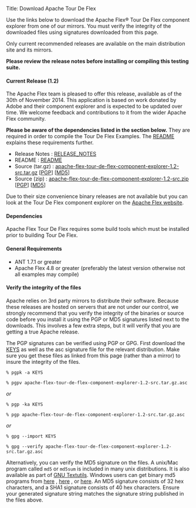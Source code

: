 Title:  Download Apache Tour De Flex

Use the links below to download the Apache Flex® Tour De Flex component explorer from one of our mirrors. You must verify the integrity of the downloaded files using signatures downloaded from this page.

Only current recommended releases are available on the main distribution site and its mirrors.

**Please review the release notes before installing or compiling this testing suite.**

<div class="headline"><h4>Current Release (1.2)</h4></div>
The Apache Flex team is pleased to offer this release, available as of the 30th of November 2014. This application is based on work donated by Adobe and their component explorer and is expected to be updated over time. We welcome feedback and contributions to it from the wider Apache Flex community.

**Please be aware of the dependencies listed in the section below.**  They are required in order to compile the Tour De Flex Examples.  The [README][15] explains these requirements further.

- Release Notes : [RELEASE_NOTES][2]
- README : [README][15]
- Source (tar.gz) : [apache-flex-tour-de-flex-component-explorer-1.2-src.tar.gz][3] [[PGP](https://www.apache.org/dist/flex/tourdeflex/1.2/apache-flex-tour-de-flex-component-explorer-1.2-src.tar.gz.asc)] [[MD5](https://www.apache.org/dist/flex/tourdeflex/1.2/apache-flex-tour-de-flex-component-explorer-1.2-src.tar.gz.md5)]
- Source (zip) : [apache-flex-tour-de-flex-component-explorer-1.2-src.zip][4] [[PGP](https://www.apache.org/dist/flex/tourdeflex/1.2/apache-flex-tour-de-flex-component-explorer-1.2-src.zip.asc)] [[MD5](https://www.apache.org/dist/flex/tourdeflex/1.2/apache-flex-tour-de-flex-component-explorer-1.2-src.zip.md5)]


Due to their size convenience binary releases are not available but you can look at the Tour De Flex component explorer on the [Apache Flex website][16].

<div class="headline"><h4>Dependencies</h4></div>
Apache Flex Tour De Flex requires some build tools which must be installed prior to building Tour De Flex.

#### General Requirements
- ANT 1.7.1 or greater
- Apache Flex 4.8 or greater (preferably the latest version otherwise not all examples may compile)

#### Verify the integrity of the files

Apache relies on 3rd party mirrors to distribute their software.  Because these releases are hosted on servers that are not under our control, we strongly recommend that you verify the integrity of the binaries or source code before you install it using the PGP or MD5 signatures listed next to the downloads.  This involves a few extra steps, but it will verify that you are getting a true Apache release.

The PGP signatures can be verified using PGP or GPG. First download the [KEYS][10] as well as the asc signature file for the relevant distribution. Make sure you get these files as linked from this page (rather than a mirror) to insure the integrity of the files.

    % pgpk -a KEYS

    % pgpv apache-flex-tour-de-flex-component-explorer-1.2-src.tar.gz.asc

*or*

    % pgp -ka KEYS

    % pgp apache-flex-tour-de-flex-component-explorer-1.2-src.tar.gz.asc

*or*

    % gpg --import KEYS

    % gpg --verify apache-flex-tour-de-flex-component-explorer-1.2-src.tar.gz.asc


Alternatively, you can verify the MD5 signature on the files. A unix/Mac program called `md5` or `md5sum` is included in many unix distributions. It is also available as part of [GNU Textutils][11]. Windows users can get binary md5 programs from [here][12] , [here][13] , or [here][14]. An MD5 signature consists of 32 hex characters, and a SHA1 signature consists of 40 hex characters. Ensure your generated signature string matches the signature string published in the files above.


[2]: https://www.apache.org/dyn/closer.lua/flex/tourdeflex/1.2/RELEASE_NOTES
[3]: https://www.apache.org/dyn/closer.lua/flex/tourdeflex/1.2/apache-flex-tour-de-flex-component-explorer-1.2-src.tar.gz
[4]: https://www.apache.org/dyn/closer.lua/flex/tourdeflex/1.2/apache-flex-tour-de-flex-component-explorer-1.2-src.zip
[10]: https://www.apache.org/dist/flex/KEYS
[11]: https://www.gnu.org/software/textutils/textutils.html
[12]: https://www.fourmilab.ch/md5/
[13]: https://www.pc-tools.net/win32/freeware/console/
[14]: https://www.slavasoft.com/fsum/
[15]: https://www.apache.org/dyn/closer.lua/flex/tourdeflex/1.2/README
[16]: /tourdeflex/index.html